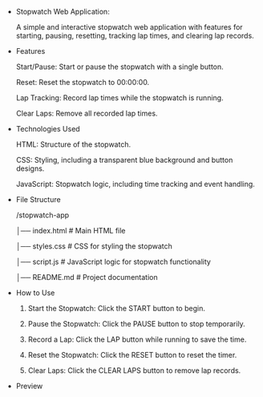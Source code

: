* Stopwatch Web Application:

  A simple and interactive stopwatch web application with features for starting, pausing, resetting, tracking lap times, and clearing lap records.

* Features

  Start/Pause: Start or pause the stopwatch with a single button.

  Reset: Reset the stopwatch to 00:00:00.

  Lap Tracking: Record lap times while the stopwatch is running.

  Clear Laps: Remove all recorded lap times.


* Technologies Used

  HTML: Structure of the stopwatch.

  CSS: Styling, including a transparent blue background and button designs.

  JavaScript: Stopwatch logic, including time tracking and event handling.


* File Structure

  /stopwatch-app
  
  │── index.html       # Main HTML file
    
  │── styles.css       # CSS for styling the stopwatch
    
  │── script.js        # JavaScript logic for stopwatch functionality
    
  │── README.md        # Project documentation

* How to Use

  1. Start the Stopwatch: Click the START button to begin.


  2. Pause the Stopwatch: Click the PAUSE button to stop temporarily.


  3. Record a Lap: Click the LAP button while running to save the time.


  4. Reset the Stopwatch: Click the RESET button to reset the timer.


  5. Clear Laps: Click the CLEAR LAPS button to remove lap records.



* Preview

